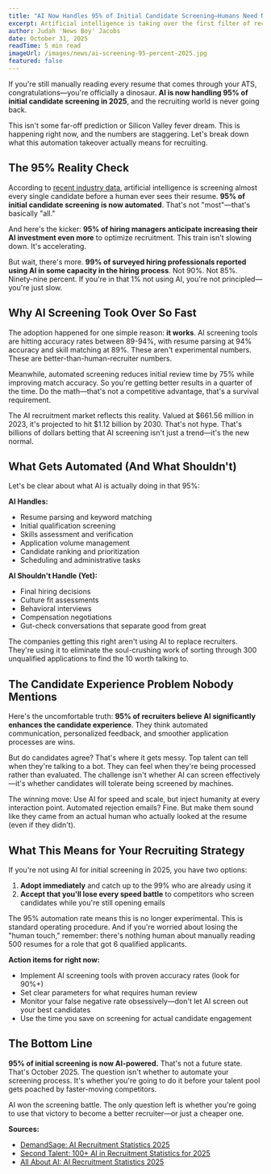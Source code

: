 ```yaml
---
title: "AI Now Handles 95% of Initial Candidate Screening—Humans Need Not Apply"
excerpt: Artificial intelligence is taking over the first filter of recruiting, and the numbers prove humans are becoming an endangered species in resume review.
author: Judah 'News Boy' Jacobs
date: October 31, 2025
readTime: 5 min read
imageUrl: /images/news/ai-screening-95-percent-2025.jpg
featured: false
---
```


If you're still manually reading every resume that comes through your ATS, congratulations—you're officially a dinosaur. **AI is now handling 95% of initial candidate screening in 2025**, and the recruiting world is never going back.

This isn't some far-off prediction or Silicon Valley fever dream. This is happening right now, and the numbers are staggering. Let's break down what this automation takeover actually means for recruiting.

## The 95% Reality Check

According to [recent industry data](https://www.demandsage.com/ai-recruitment-statistics/), artificial intelligence is screening almost every single candidate before a human ever sees their resume. **95% of initial candidate screening is now automated**. That's not "most"—that's basically "all."

And here's the kicker: **95% of hiring managers anticipate increasing their AI investment even more** to optimize recruitment. This train isn't slowing down. It's accelerating.

But wait, there's more. **99% of surveyed hiring professionals reported using AI in some capacity in the hiring process**. Not 90%. Not 85%. Ninety-nine percent. If you're in that 1% not using AI, you're not principled—you're just slow.

## Why AI Screening Took Over So Fast

The adoption happened for one simple reason: **it works**. AI screening tools are hitting accuracy rates between 89-94%, with resume parsing at 94% accuracy and skill matching at 89%. These aren't experimental numbers. These are better-than-human-recruiter numbers.

Meanwhile, automated screening reduces initial review time by 75% while improving match accuracy. So you're getting better results in a quarter of the time. Do the math—that's not a competitive advantage, that's a survival requirement.

The AI recruitment market reflects this reality. Valued at $661.56 million in 2023, it's projected to hit $1.12 billion by 2030. That's not hype. That's billions of dollars betting that AI screening isn't just a trend—it's the new normal.

## What Gets Automated (And What Shouldn't)

Let's be clear about what AI is actually doing in that 95%:

**AI Handles:**
- Resume parsing and keyword matching
- Initial qualification screening
- Skills assessment and verification
- Application volume management
- Candidate ranking and prioritization
- Scheduling and administrative tasks

**AI Shouldn't Handle (Yet):**
- Final hiring decisions
- Culture fit assessments
- Behavioral interviews
- Compensation negotiations
- Gut-check conversations that separate good from great

The companies getting this right aren't using AI to replace recruiters. They're using it to eliminate the soul-crushing work of sorting through 300 unqualified applications to find the 10 worth talking to.

## The Candidate Experience Problem Nobody Mentions

Here's the uncomfortable truth: **95% of recruiters believe AI significantly enhances the candidate experience**. They think automated communication, personalized feedback, and smoother application processes are wins.

But do candidates agree? That's where it gets messy. Top talent can tell when they're talking to a bot. They can feel when they're being processed rather than evaluated. The challenge isn't whether AI can screen effectively—it's whether candidates will tolerate being screened by machines.

The winning move: Use AI for speed and scale, but inject humanity at every interaction point. Automated rejection emails? Fine. But make them sound like they came from an actual human who actually looked at the resume (even if they didn't).

## What This Means for Your Recruiting Strategy

If you're not using AI for initial screening in 2025, you have two options:

1. **Adopt immediately** and catch up to the 99% who are already using it
2. **Accept that you'll lose every speed battle** to competitors who screen candidates while you're still opening emails

The 95% automation rate means this is no longer experimental. This is standard operating procedure. And if you're worried about losing the "human touch," remember: there's nothing human about manually reading 500 resumes for a role that got 6 qualified applicants.

**Action items for right now:**
- Implement AI screening tools with proven accuracy rates (look for 90%+)
- Set clear parameters for what requires human review
- Monitor your false negative rate obsessively—don't let AI screen out your best candidates
- Use the time you save on screening for actual candidate engagement

## The Bottom Line

**95% of initial screening is now AI-powered.** That's not a future state. That's October 2025. The question isn't whether to automate your screening process. It's whether you're going to do it before your talent pool gets poached by faster-moving competitors.

AI won the screening battle. The only question left is whether you're going to use that victory to become a better recruiter—or just a cheaper one.

**Sources:**
- [DemandSage: AI Recruitment Statistics 2025](https://www.demandsage.com/ai-recruitment-statistics/)
- [Second Talent: 100+ AI in Recruitment Statistics for 2025](https://www.secondtalent.com/resources/ai-in-recruitment-statistics/)
- [All About AI: AI Recruitment Statistics 2025](https://www.allaboutai.com/resources/ai-statistics/ai-recruitment/)

